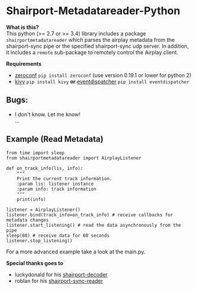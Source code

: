# Shairport-Metadatareader-Python
   
**What is this?**    
This python (>= 2.7 or >= 3.4) library includes a package `shairportmetadatareader` which parses the airplay metadata from the 
shairport-sync pipe or the specified shairport-sync udp server.
In addition, it includes a `remote` sub-package to remotely control the Airplay client. 

**Requirements**    
- [zeroconf](https://pypi.org/project/zeroconf/) `pip install zeroconf` (use version 0.19.1 or lower for python 2)   
- [kivy](https://kivy.org/) `pip install kivy` **or** [eventdispatcher](https://github.com/lobocv/eventdispatcher) 
`pip install eventdispatcher`    


## Bugs:
- I don't know. Let me know!   
...

## Example (Read Metadata)
```
from time import sleep
from shairportmetadatareader import AirplayListener

def on_track_info(lis, info):
    """
    Print the current track information.
    :param lis: listener instance
    :param info: track information
    """
    print(info)

listener = AirplayListener()
listener.bind(track_info=on_track_info) # receive callbacks for metadata changes
listener.start_listening() # read the data asynchronously from the pipe
sleep(60) # receive data for 60 seconds
listener.stop_listening()
```
For a more advanced example take a look at the main.py.

**Special thanks goes to**   
- luckydonald for his [shairport-decoder](https://github.com/luckydonald/shairport-decoder)   
- roblan for his [shairport-sync-reader](https://github.com/roblan/shairport-sync-reader)    